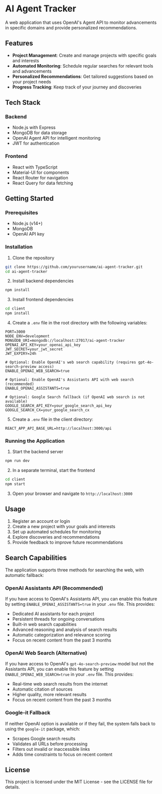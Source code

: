 # AI Agent Tracker

A web application that uses OpenAI's Agent API to monitor advancements in specific domains and provide personalized recommendations.

## Features

- **Project Management**: Create and manage projects with specific goals and interests
- **Automated Monitoring**: Schedule regular searches for relevant tools and advancements
- **Personalized Recommendations**: Get tailored suggestions based on your project needs
- **Progress Tracking**: Keep track of your journey and discoveries

## Tech Stack

### Backend
- Node.js with Express
- MongoDB for data storage
- OpenAI Agent API for intelligent monitoring
- JWT for authentication

### Frontend
- React with TypeScript
- Material-UI for components
- React Router for navigation
- React Query for data fetching

## Getting Started

### Prerequisites
- Node.js (v14+)
- MongoDB
- OpenAI API key

### Installation

1. Clone the repository
```bash
git clone https://github.com/yourusername/ai-agent-tracker.git
cd ai-agent-tracker
```

2. Install backend dependencies
```bash
npm install
```

3. Install frontend dependencies
```bash
cd client
npm install
```

4. Create a `.env` file in the root directory with the following variables:
```
PORT=3000
NODE_ENV=development
MONGODB_URI=mongodb://localhost:27017/ai-agent-tracker
OPENAI_API_KEY=your_openai_api_key
JWT_SECRET=your_jwt_secret
JWT_EXPIRY=24h

# Optional: Enable OpenAI's web search capability (requires gpt-4o-search-preview access)
ENABLE_OPENAI_WEB_SEARCH=true

# Optional: Enable OpenAI's Assistants API with web search (recommended)
ENABLE_OPENAI_ASSISTANTS=true

# Optional: Google Search fallback (if OpenAI web search is not available)
GOOGLE_SEARCH_API_KEY=your_google_search_api_key
GOOGLE_SEARCH_CX=your_google_search_cx
```

5. Create a `.env` file in the client directory:
```
REACT_APP_API_BASE_URL=http://localhost:3000/api
```

### Running the Application

1. Start the backend server
```bash
npm run dev
```

2. In a separate terminal, start the frontend
```bash
cd client
npm start
```

3. Open your browser and navigate to `http://localhost:3000`

## Usage

1. Register an account or login
2. Create a new project with your goals and interests
3. Set up automated schedules for monitoring
4. Explore discoveries and recommendations
5. Provide feedback to improve future recommendations

## Search Capabilities

The application supports three methods for searching the web, with automatic fallback:

### OpenAI Assistants API (Recommended)

If you have access to OpenAI's Assistants API, you can enable this feature by setting `ENABLE_OPENAI_ASSISTANTS=true` in your `.env` file. This provides:

- Dedicated AI assistants for each project
- Persistent threads for ongoing conversations
- Built-in web search capabilities
- Advanced reasoning and analysis of search results
- Automatic categorization and relevance scoring
- Focus on recent content from the past 3 months

### OpenAI Web Search (Alternative)

If you have access to OpenAI's `gpt-4o-search-preview` model but not the Assistants API, you can enable this feature by setting `ENABLE_OPENAI_WEB_SEARCH=true` in your `.env` file. This provides:

- Real-time web search results from the internet
- Automatic citation of sources
- Higher quality, more relevant results
- Focus on recent content from the past 3 months

### Google-it Fallback

If neither OpenAI option is available or if they fail, the system falls back to using the `google-it` package, which:

- Scrapes Google search results
- Validates all URLs before processing
- Filters out invalid or inaccessible links
- Adds time constraints to focus on recent content

## License

This project is licensed under the MIT License - see the LICENSE file for details.